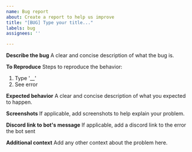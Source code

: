 ```yaml
---
name: Bug report
about: Create a report to help us improve
title: "[BUG] Type your title..."
labels: bug
assignees: ''

---
```


**Describe the bug**
A clear and concise description of what the bug is.

**To Reproduce**
Steps to reproduce the behavior:
1. Type '__'
2. See error

**Expected behavior**
A clear and concise description of what you expected to happen.

**Screenshots**
If applicable, add screenshots to help explain your problem.

**Discord link to bot's message**
If applicable, add a discord link to the error the bot sent

**Additional context**
Add any other context about the problem here.

